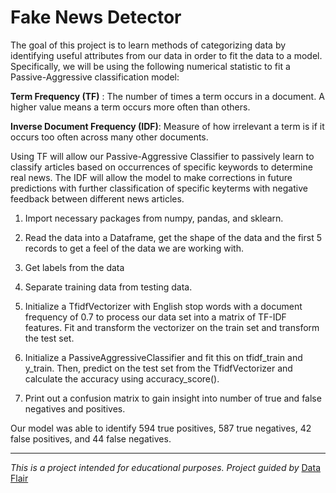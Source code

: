 # Fake News Detector

The goal of this project is to learn methods of categorizing data by identifying useful attributes from our data in order to fit the data to a model. Specifically, we will be using the following numerical statistic to fit a Passive-Aggressive classification model:

**Term Frequency (TF)** : The number of times a term occurs in a document. A higher value means a term occurs more often than others.

**Inverse Document Frequency (IDF)**: Measure of how irrelevant a term is if it occurs too often across many other documents.


Using TF will allow our Passive-Aggressive Classifier to passively learn to classify articles based on occurrences of specific keywords to determine real news. The IDF will allow the model to make corrections in future predictions with further classification of specific keyterms with negative feedback between different news articles.

1. Import necessary packages from numpy, pandas, and sklearn.

2. Read the data into a Dataframe, get the shape of the data and the first 5 records to get a feel of the data we are working with.

3. Get labels from the data

4. Separate training data from testing data.

5. Initialize a TfidfVectorizer with English stop words with a document frequency of 0.7 to process our data set into a matrix of TF-IDF features. Fit and transform the vectorizer on the train set and transform the test set.

6. Initialize a PassiveAggressiveClassifier and fit this on tfidf_train and y_train. Then, predict on the test set from the TfidfVectorizer and calculate the accuracy using accuracy_score().

7. Print out a confusion matrix to gain insight into number of true and false negatives and positives.

Our model was able to identify 594 true positives, 587 true negatives, 42 false positives, and 44 false negatives.

---

*This is a project intended for educational purposes. Project guided by* [Data Flair](https://data-flair.training/blogs/advanced-python-project-detecting-fake-news/)